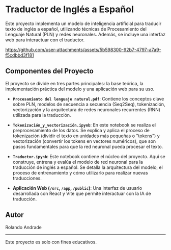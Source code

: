 # Traductor de Inglés a Español

Este proyecto implementa un modelo de inteligencia artificial para traducir texto de inglés a español, utilizando técnicas de Procesamiento del Lenguaje Natural (PLN) y redes neuronales. Además, se incluye una interfaz web para interactuar con el traductor.

https://github.com/user-attachments/assets/5b598300-92b7-4797-a7a9-f5cdbbd3f181

## Componentes del Proyecto

El proyecto se divide en tres partes principales: la base teórica, la implementación práctica del modelo y una aplicación web para su uso.

- **`Procesamiento del lenguaje natural.pdf`**: Contiene los conceptos clave sobre PLN, modelos de secuencia a secuencia (Seq2Seq), tokenización, vectorización y la arquitectura de redes neuronales recurrentes (RNN) utilizada para la traducción.

- **`Tokenización_y_vectorización.ipynb`**: En este notebook se realiza el preprocesamiento de los datos. Se explica y aplica el proceso de tokenización (dividir el texto en unidades más pequeñas o "tokens") y vectorización (convertir los tokens en vectores numéricos), que son pasos fundamentales para que la red neuronal pueda procesar el texto.

- **`Traductor.ipynb`**: Este notebook contiene el núcleo del proyecto. Aquí se construye, entrena y evalúa el modelo de red neuronal para la traducción de inglés a español. Se detalla la arquitectura del modelo, el proceso de entrenamiento y cómo utilizarlo para realizar nuevas traducciones.

-   **Aplicación Web (`/src`, `/app`, `/public`)**: Una interfaz de usuario desarrollada con React y Vite que permite interactuar con la IA de traducción.

## Autor
Rolando Andrade

---

Este proyecto es solo con fines educativos.
